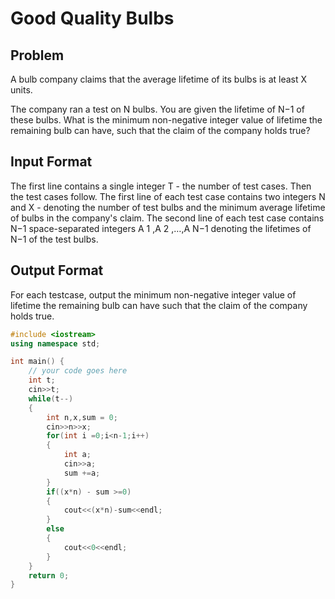 # Good Quality Bulbs
## Problem
A bulb company claims that the average lifetime of its bulbs is at least X units.

The company ran a test on N bulbs. You are given the lifetime of N−1 of these bulbs. What is the minimum non-negative integer value of lifetime the remaining bulb can have, such that the claim of the company holds true?

## Input Format
The first line contains a single integer T - the number of test cases. Then the test cases follow.
The first line of each test case contains two integers N and X - denoting the number of test bulbs and the minimum average lifetime of bulbs in the company's claim.
The second line of each test case contains N−1 space-separated integers A 1 ,A 2 ,…,A N−1  denoting the lifetimes of N−1 of the test bulbs.
## Output Format
For each testcase, output the minimum non-negative integer value of lifetime the remaining bulb can have such that the claim of the company holds true.

```cpp
#include <iostream>
using namespace std;

int main() {
	// your code goes here
	int t;
	cin>>t;
	while(t--)
	{
	    int n,x,sum = 0;
	    cin>>n>>x;
	    for(int i =0;i<n-1;i++)
	    {
	        int a;
	        cin>>a;
	        sum +=a;
	    }
	    if((x*n) - sum >=0)
	    {
	        cout<<(x*n)-sum<<endl;
	    }
	    else
	    {
	        cout<<0<<endl;
	    }
	}
	return 0;
}
```